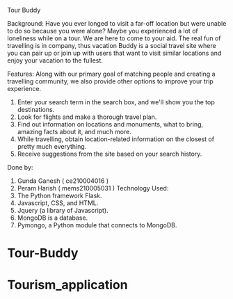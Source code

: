 Tour Buddy

Background:
  Have you ever longed to visit a far-off location but were unable to do so because you were alone? Maybe you experienced a lot of loneliness while on a tour. We are here to come to your aid. The real fun of travelling is in company, thus vacation Buddy is a social travel site where you can pair up or join up with users that want to visit similar locations and enjoy your vacation to the fullest.

Features:
  Along with our primary goal of matching people and creating a travelling community, we also provide other options to improve your trip experience.
 
 1. Enter your search term in the search box, and we'll show you the top destinations.
 2. Look for flights and make a thorough travel plan.
 3. Find out information on locations and monuments, what to bring, amazing facts about it, and much more.
 4. While travelling, obtain location-related information on the closest of pretty much everything.
 5. Receive suggestions from the site based on your search history.

Done by:
 1. Gunda Ganesh ( ce210004016 )
 2. Peram Harish ( mems210005031 )
Technology Used:
 1. The Python framework Flask.
 2. Javascript, CSS, and HTML.
 3. Jquery (a library of Javascript).
 4. MongoDB is a database.
 5. Pymongo, a Python module that connects to MongoDB.

# Tour-Buddy
# Tourism_application
